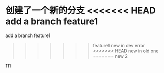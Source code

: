 创建了一个新的分支
<<<<<<< HEAD
add a branch feature1
=======
add a branch feature1
>>>>>>> feature1
new in dev
error
<<<<<<< HEAD
new in old one
=======
new 2
>>>>>>> 
111
